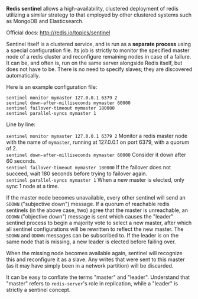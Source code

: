 **Redis sentinel** allows a high-availability, clustered deployment of redis utilizing a similar strategy to that employed by other clustered systems such as MongoDB and Elasticsearch.

Official docs: http://redis.io/topics/sentinel

Sentinel itself is a clustered service, and is run as a **separate process** using a special configuration file. Its job is strictly to monitor the specified master node of a redis cluster and reconfigure remaining nodes in case of a failure. It can be, and often is, run on the same server alongside Redis itself, but does not have to be. There is no need to specify slaves; they are discovered automatically.

Here is an example configuration file:

    sentinel monitor mymaster 127.0.0.1 6379 2
    sentinel down-after-milliseconds mymaster 60000
    sentinel failover-timeout mymaster 180000
    sentinel parallel-syncs mymaster 1

Line by line:

`sentinel monitor mymaster 127.0.0.1 6379 2` Monitor a redis master node with the name of `mymaster`, running at 127.0.0.1 on port 6379, with a quorum of 2.  
`sentinel down-after-milliseconds mymaster 60000` Consider it down after 60 seconds.  
`sentinel failover-timeout mymaster 180000` If the failover does not succeed, wait 180 seconds before trying to failover again.  
`sentinel parallel-syncs mymaster 1` When a new master is elected, only sync 1 node at a time.  

If the master node becomes unavailable, every other sentinel will send an `SDOWN` ("subjective down") message. If a quorum of reachable redis sentinels (in the above case, two) agree that the master is unreachable, an `ODOWN` ("objective down") message is sent which causes the "leader" sentinel process to begin a majority vote to select a new master, after which all sentinel configurations will be rewritten to reflect the new master. The `SDOWN` and `ODOWN` messages can be subscribed to. If the leader is on the same node that is missing, a new leader is elected before failing over.

When the missing node becomes available again, sentinel will recognize this and reconfigure it as a slave. Any writes that were sent to this master (as it may have simply been in a network partition) will be discarded.

It can be easy to conflate the terms "master" and "leader". Understand that "master" refers to `redis-server`'s role in replication, while a "leader" is strictly a sentinel concept. 